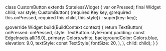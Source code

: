 


class CustomButton extends StatelessWidget {
var onPressed;
final Widget child;
var style;
CustomButton(
{required Key key,
@required this.onPressed,
required this.child,
this.style})
: super(key: key);

@override
Widget build(BuildContext context) {
return TextButton(
onPressed: onPressed,
style: TextButton.styleFrom(
padding: const EdgeInsets.all(16.0),
primary: Colors.white,
backgroundColor: Colors.blue,
elevation: 9.0,
textStyle: const TextStyle(
fontSize: 20,
),
),
child: child);
}
}
